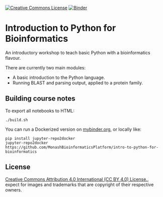 <a rel="license" href="http://creativecommons.org/licenses/by/4.0/"><img alt="Creative Commons License" style="border-width:0" src="https://i.creativecommons.org/l/by/4.0/80x15.png" /></a>
[![Binder](https://mybinder.org/badge.svg)](https://mybinder.org/v2/gh/MonashBioinformaticsPlatform/intro-to-python-for-bioinformatics/master)

# Introduction to Python for Bioinformatics

An introductory workshop to teach basic Python with a bioinformatics flavour.

There are currently two main modules:

* A basic introduction to the Python language.
* Running BLAST and parsing output, applied to a protein family.

## Building course notes

To export all notebooks to HTML:
```
./build.sh
```

You can run a Dockerized version on [mybinder.org](https://mybinder.org/v2/gh/MonashBioinformaticsPlatform/intro-to-python-for-bioinformatics/master), or locally like:
```
pip install jupyter-repo2docker
jupyter-repo2docker https://github.com/MonashBioinformaticsPlatform/intro-to-python-for-bioinformatics
```

## License

<a rel="license" href="http://creativecommons.org/licenses/by/4.0/">Creative Commons Attribution 4.0 International (CC BY 4.0) License.</a>, expect for images and trademarks that are copyright of their respective owners.
